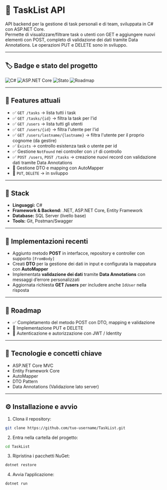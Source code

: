 # 🚀 TaskList API

API backend per la gestione di task personali e di team, sviluppata in C# con ASP.NET Core.  
Permette di visualizzare/filtrare task o utenti con GET e aggiungere nuovi elementi con POST, completo di validazione dei dati tramite Data Annotations. 
Le operazioni PUT e DELETE sono in sviluppo.

---

## 🏷️ Badge e stato del progetto

![C#](https://img.shields.io/badge/C%23-239120?logo=c-sharp&logoColor=white) 
![ASP.NET Core](https://img.shields.io/badge/ASP.NET-Core-512BD4?logo=dot-net&logoColor=white) 
![Stato](https://img.shields.io/badge/Features-GET_only-yellow)
![Roadmap](https://img.shields.io/badge/CRUD-in%20development-orange) 

---

## 🌟 Features attuali
- ✅ `GET /tasks` → lista tutti i task
- ✅ `GET /tasks/{id}` → filtra la task per l'id
- ✅ `GET /users` → lista tutti gli utenti
- ✅ `GET /users/{id}` → filtra l'utente per l'id
- ✅ `GET /users/lastname/{lastname}` → filtra l'utente per il proprio cognome (da gestire)
- ✅ `Exists` → controllo esistenza task o utente per id
- ✅ Gestione `NotFound` nei controller con `if` di controllo
- ✅ `POST /users`, `POST /tasks` → creazione nuovi record con validazione dati tramite Data Annotations
- 🧩 Gestione DTO e mapping con AutoMapper
- 🔧 `PUT`, `DELETE` → in sviluppo

---

## 🔧 Stack
- **Linguaggi:** C#  
- **Framework & Backend:** .NET, ASP.NET Core, Entity Framework  
- **Database:** SQL Server (livello base)  
- **Tools:** Git, Postman/Swagger

---

## 🧩 Implementazioni recenti
- Aggiunto metodo **POST** in interfacce, repository e controller con supporto `[FromBody]`
- Creati **DTO** per la gestione dei dati in input e configurata la mappatura con **AutoMapper**
- Implementata **validazione dei dati** tramite **Data Annotations** con messaggi d’errore personalizzati
- Aggiornata richiesta **GET /users** per includere anche `IdUser` nella risposta

---

## 🚧 Roadmap
- ✅ Completamento del metodo POST con DTO, mapping e validazione
- 🔧 Implementazione PUT e DELETE
- 🔐 Autenticazione e autorizzazione con JWT / Identity

---

## 🧠 Tecnologie e concetti chiave
- ASP.NET Core MVC
- Entity Framework Core
- AutoMapper
- DTO Pattern
- Data Annotations (Validazione lato server)

---

## ⚙️ Installazione e avvio
1. Clona il repository:
```bash
git clone https://github.com/tuo-username/TaskList.git
```

2. Entra nella cartella del progetto:
```bash
cd TaskList
```

3. Ripristina i pacchetti NuGet:
```bash
dotnet restore
```

4. Avvia l’applicazione:
```bash
dotnet run
```